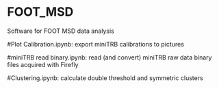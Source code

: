 # FOOT_MSD
Software for FOOT MSD data analysis

#Plot Calibration.ipynb: export miniTRB calibrations to pictures

#miniTRB read binary.ipynb: read (and convert) miniTRB raw data binary files acquired with Firefly

#Clustering.ipynb: calculate double threshold and symmetric clusters
